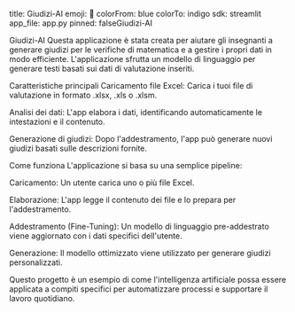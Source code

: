 title: Giudizi-AI
emoji: 🤖
colorFrom: blue
colorTo: indigo
sdk: streamlit
app_file: app.py
pinned: falseGiudizi-AI


Giudizi-AI
Questa applicazione è stata creata per aiutare gli insegnanti a generare giudizi per le verifiche di matematica e a gestire i propri dati in modo efficiente. L'applicazione sfrutta un modello di linguaggio per generare testi basati sui dati di valutazione inseriti.

Caratteristiche principali
Caricamento file Excel: Carica i tuoi file di valutazione in formato .xlsx, .xls o .xlsm.

Analisi dei dati: L'app elabora i dati, identificando automaticamente le intestazioni e il contenuto.

Generazione di giudizi: Dopo l'addestramento, l'app può generare nuovi giudizi basati sulle descrizioni fornite.

Come funziona
L'applicazione si basa su una semplice pipeline:

Caricamento: Un utente carica uno o più file Excel.

Elaborazione: L'app legge il contenuto dei file e lo prepara per l'addestramento.

Addestramento (Fine-Tuning): Un modello di linguaggio pre-addestrato viene aggiornato con i dati specifici dell'utente.

Generazione: Il modello ottimizzato viene utilizzato per generare giudizi personalizzati.


Questo progetto è un esempio di come l'intelligenza artificiale possa essere applicata a compiti specifici per automatizzare processi e supportare il lavoro quotidiano.
